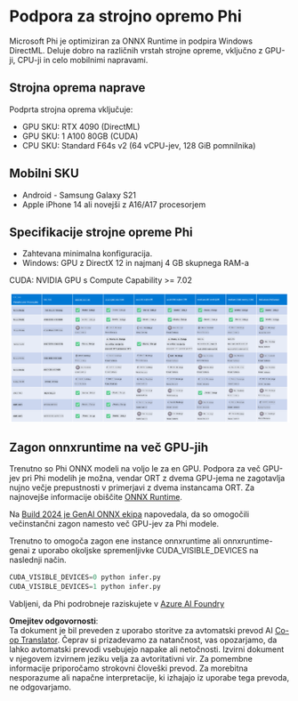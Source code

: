 <!--
CO_OP_TRANSLATOR_METADATA:
{
  "original_hash": "8cdc17ce0f10535da30b53d23fe1a795",
  "translation_date": "2025-07-16T18:27:33+00:00",
  "source_file": "md/01.Introduction/01/01.Hardwaresupport.md",
  "language_code": "sl"
}
-->
# Podpora za strojno opremo Phi

Microsoft Phi je optimiziran za ONNX Runtime in podpira Windows DirectML. Deluje dobro na različnih vrstah strojne opreme, vključno z GPU-ji, CPU-ji in celo mobilnimi napravami.

## Strojna oprema naprave  
Podprta strojna oprema vključuje:

- GPU SKU: RTX 4090 (DirectML)
- GPU SKU: 1 A100 80GB (CUDA)
- CPU SKU: Standard F64s v2 (64 vCPU-jev, 128 GiB pomnilnika)

## Mobilni SKU

- Android - Samsung Galaxy S21
- Apple iPhone 14 ali novejši z A16/A17 procesorjem

## Specifikacije strojne opreme Phi

- Zahtevana minimalna konfiguracija.
- Windows: GPU z DirectX 12 in najmanj 4 GB skupnega RAM-a

CUDA: NVIDIA GPU s Compute Capability >= 7.02

![HardwareSupport](../../../../../translated_images/01.phihardware.5d51b2377cba18afc6949074542f290c56bb278dac3f4f86302aca6d80fffeb9.sl.png)

## Zagon onnxruntime na več GPU-jih

Trenutno so Phi ONNX modeli na voljo le za en GPU. Podpora za več GPU-jev pri Phi modelih je možna, vendar ORT z dvema GPU-jema ne zagotavlja nujno večje prepustnosti v primerjavi z dvema instancama ORT. Za najnovejše informacije obiščite [ONNX Runtime](https://onnxruntime.ai/).

Na [Build 2024 je GenAI ONNX ekipa](https://youtu.be/WLW4SE8M9i8?si=EtG04UwDvcjunyfC) napovedala, da so omogočili večinstančni zagon namesto več GPU-jev za Phi modele.

Trenutno to omogoča zagon ene instance onnxruntime ali onnxruntime-genai z uporabo okoljske spremenljivke CUDA_VISIBLE_DEVICES na naslednji način.

```Python
CUDA_VISIBLE_DEVICES=0 python infer.py
CUDA_VISIBLE_DEVICES=1 python infer.py
```

Vabljeni, da Phi podrobneje raziskujete v [Azure AI Foundry](https://ai.azure.com)

**Omejitev odgovornosti**:  
Ta dokument je bil preveden z uporabo storitve za avtomatski prevod AI [Co-op Translator](https://github.com/Azure/co-op-translator). Čeprav si prizadevamo za natančnost, vas opozarjamo, da lahko avtomatski prevodi vsebujejo napake ali netočnosti. Izvirni dokument v njegovem izvirnem jeziku velja za avtoritativni vir. Za pomembne informacije priporočamo strokovni človeški prevod. Za morebitna nesporazume ali napačne interpretacije, ki izhajajo iz uporabe tega prevoda, ne odgovarjamo.